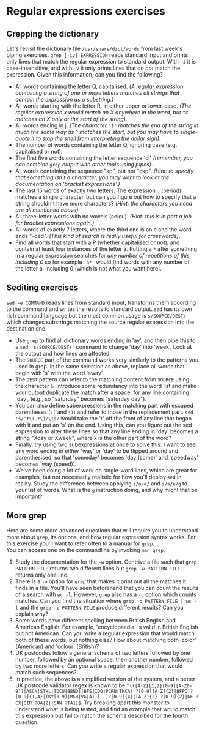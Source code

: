 # Regular expressions exercises

## Grepping the dictionary 

Let's revisit the dictionary file `/usr/share/dict/words` from last week's piping exercises. `grep [-iv] EXPRESSION` reads standard input and prints only lines that match the regular expression to standard output. With `-i` it is case-insensitive, and with `-v` it only prints lines that do _not_ match the expression. Given this information, can you find the following?
  
  * All words containing the letter Q, capitalised. _(A regular expression containing a string of one or more letters matches all strings that contain the expression as a substring.)_
  * All words starting with the letter R, in either upper or lower-case. _(The regular expression `X` would match an X anywhere in the word, but `^X` matches an X only at the start of the string)_. 
  * All words ending in j. _(The character `'$'` matches the end of the string in much the same way as `^` matches the start, but you may have to single-quote it to stop the shell from interpreting the dollar sign)_. 
  * The number of words containing the letter Q, ignoring case (e.g. capitalised or not).
  * The first five words containing the letter sequence 'cl' _(remember, you can combine `grep` output with other tools using pipes)_.
  * All words containing the sequence "kp", but not "ckp". _(Hint: to specify that something _isn't_ a character, you may want to look at the documentation on 'bracket expressions'.)_
  * The last 15 words of exactly two letters. The expression `.` (period) matches a single character, but can you figure out how to specify that a string shouldn't have more characters? _(Hint: the characters you need are all mentioned above)_. 
  * All three-letter words with no vowels (aeiou). _(Hint: this is in part a job for bracket expressions again.)_
  * All words of exactly 7 letters, where the third one is an e and the word
    ends "-ded". _(This kind of search is really useful for crosswords)._ 
  * Find all words that start with a P (whether capitalised or not), and contain
    at least four instances of the letter a. Putting a `*` after something in a
regular expression searches for _any number of repetitions of this, including 0_
so for example `'a*'` would find words with any number of the letter a,
including 0 (which is not what you want here).  

## Sediting exercises

`sed -e COMMAND` reads lines from standard input, transforms them according to
the command and writes the results to standard output. `sed` has its own rich
command language but the most common usage is `s/SOURCE/DEST/` which changes
substrings matching the source regular expression into the destination one.

 * Use `grep` to find all dictionary words ending in 'ay', and then pipe this to
   a `sed 's/SOURCE/DEST/'` command to change 'day' into 'week'. Look at the
output and how lines are affected.
 * The `SOURCE` part of the command works very similarly to the patterns you
   used in grep.  In the same selection as above, replace all words that begin
with 's' with the word 'sway'. 
 * The `DEST` pattern can refer to the matching content from `SOURCE` using the
   character `&`. Introduce some redundancy into the word list and make your
output duplicate the match after a space, for any line containing 'day', (e.g.,
so "saturday" becomes "saturday day").
 * You can also define subexpressions in the matching part with escaped
   parentheses (`\(` and `\)`) and refer to those in the replacement part. `sed
's/^t\(.*\)/\1s/` would take the 't' off the front of any line that began with
it and put an 's' on the end. Using this, can you figure out the sed expression
to alter these lines so that any line ending in 'day' becomes a string "Xday or
Xweek", where `X` is the other part of the word?
 * Finally, try using two subexpressions at once to solve this: I want to see
   any word ending in _either_ 'way' or 'day' to be flipped around and
parenthesised, so that 'someday' becomes 'day (some)' and 'speedway' becomes
'way (speed)'. 
 * We've been doing a lot of work on single-word lines, which are great for
   examples, but not necessarily realistic for how you'll deploy `sed` in
reality. Study the difference between applying `s/a/e/` and `s/a/e/g` to your
list of words. What is the `g` instruction doing, and why might that be
important?

## More grep

Here are some more advanced questions that will require you to
understand more about `grep`, its options, and how regular expression syntax
works.  For this exercise you'll want to refer often to a manual for `grep`.  
You can access one on the commandline by invoking `man grep`.


1. Study the documentation for the `-w` option. Contrive a file such that `grep
   PATTERN FILE` returns two different lines but `grep -w PATTERN FILE` returns
only one line.
2. There is a `-o` option for `grep` that makes it print out all the matches it
   finds in a file. You'll have seen beforehand that you can count the results
of a search with `wc -l`. However, `grep` also has a `-c` option which counts
matches. Can you find the situation where `grep -o PATTERN FILE | wc -l` and the
`grep -c PATTERN FILE` produce different results? Can you explain why? 
3. Some words have different spelling between British English and American
   English. For example, 'encyclopaedia' is valid in British English but not
American. Can you write a regular expression that would match both of these
words, but nothing else? How about matching both 'color' (American) and 'colour'
(British)?
4. UK postcodes follow a general schema of two letters followed by one number,
   followed by an optional space, then another number, followed by two more letters. Can you write
a regular expression that would match such sequences?
5. In practice, the above is a simplified version of the system, and a better UK
   postcode validator regex is known to be
`^(([A-Z]{1,2}[0-9][A-Z0-9]?|ASCN|STHL|TDCU|BBND|[BFS]IQQ|PCRN|TKCA)
?[0-9][A-Z]{2}|BFPO ?[0-9]{1,4}|(KY[0-9]|MSR|VG|AI)[ -]?[0-9]{4}|[A-Z]{2}
?[0-9]{2}|GE ?CX|GIR ?0A{2}|SAN ?TA1)$`. Try breaking apart this monster to
understand what is being tested, and find an example that would match this expression
but fail to match the schema described for the fourth question. 
